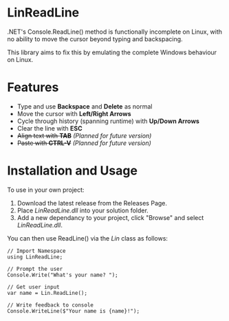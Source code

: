 # LinReadLine
.NET's Console.ReadLine() method is functionally incomplete on Linux, with no ability to move the cursor beyond typing and backspacing.

This library aims to fix this by emulating the complete Windows behaviour on Linux.

# Features
 - Type and use **Backspace** and **Delete** as normal
 - Move the cursor with **Left/Right Arrows**
 - Cycle through history (spanning runtime) with **Up/Down Arrows**
 - Clear the line with **ESC**
 - ~~Align text with **TAB**~~ _(Planned for future version)_
 - ~~Paste with **CTRL-V**~~ _(Planned for future version)_

# Installation and Usage
To use in your own project:
1. Download the latest release from the Releases Page.
2. Place _LinReadLine.dll_ into your solution folder.
3. Add a new dependancy to your project, click "Browse" and select _LinReadLine.dll_.

You can then use ReadLine() via the _Lin_ class as follows:

    // Import Namespace
    using LinReadLine;

    // Prompt the user
    Console.Write("What's your name? ");

    // Get user input
    var name = Lin.ReadLine();

    // Write feedback to console
    Console.WriteLine($"Your name is {name}!");

